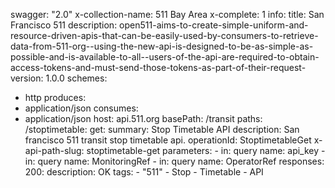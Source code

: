 swagger: "2.0"
x-collection-name: 511 Bay Area
x-complete: 1
info:
  title: San Francisco 511
  description: open511-aims-to-create-simple-uniform-and-resource-driven-apis-that-can-be-easily-used-by-consumers-to-retrieve-data-from-511-org--using-the-new-api-is-designed-to-be-as-simple-as-possible-and-is-available-to-all--users-of-the-api-are-required-to-obtain-access-tokens-and-must-send-those-tokens-as-part-of-their-request-
  version: 1.0.0
schemes:
- http
produces:
- application/json
consumes:
- application/json
host: api.511.org
basePath: /transit
paths:
  /stoptimetable:
    get:
      summary: Stop Timetable API
      description: San francisco 511 transit stop timetable api.
      operationId: StoptimetableGet
      x-api-path-slug: stoptimetable-get
      parameters:
      - in: query
        name: api_key
      - in: query
        name: MonitoringRef
      - in: query
        name: OperatorRef
      responses:
        200:
          description: OK
      tags:
      - "511"
      - Stop
      - Timetable
      - API